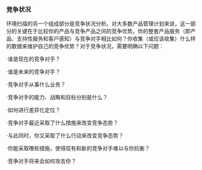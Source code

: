### 竞争状况

环境扫描的另一个组成部分是竞争状况分析。对大多数产品管理计划来说，这一部分的关键在于比较你的产品与竞争产品之间的竞争优势。你的整套产品服务（即产品、支持性服务和客户感知）与竞争对手相比如何？你收集（或应该收集）什么样的数据来维护自己的竞争优势？对于竞争状况，需要明确以下问题：

·谁是现在的竞争对手？

·谁是未来的竞争对手？

·竞争对手从事什么业务？

·竞争对手的能力、战略和目标分别是什么？

·如何进行差异化定位？

·竞争对手最近采取了什么措施来改变竞争态势？

·与此同时，你又采取了什么行动来改变竞争态势？

·你能采取哪些措施，使得现有和新的竞争对手难以与你抗衡？

·竞争对手将来会如何攻击你？
